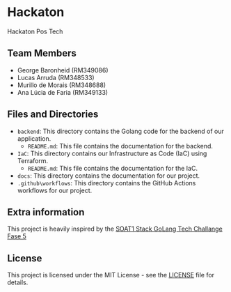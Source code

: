 # Hackaton

Hackaton Pos Tech

## Team Members

- George Baronheid (RM349086)
- Lucas Arruda (RM348533)
- Murillo de Morais (RM348688)
- Ana Lúcia de Faria (RM349133)

## Files and Directories

- `backend`: This directory contains the Golang code for the backend of our application.
  - `README.md`: This file contains the documentation for the backend.
- `IaC`: This directory contains our Infrastructure as Code (IaC) using Terraform.
  - `README.md`: This file contains the documentation for the IaC.
- `docs`: This directory contains the documentation for our project.
- `.github\workflows`: This directory contains the GitHub Actions workflows for our project.

## Extra information

This project is heavily inspired by the [SOAT1 Stack GoLang Tech Challange Fase 5](https://github.com/SOAT1StackGoLang/tech-challenge)

## License

This project is licensed under the MIT License - see the [LICENSE](./LICENSE) file for details.
